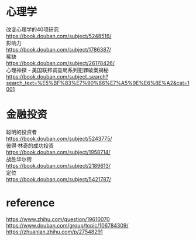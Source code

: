 
# 心理学
改变心理学的40项研究  
<https://book.douban.com/subject/5248516/>  
影响力  
<https://book.douban.com/subject/1786387/>  
稀缺  
<https://book.douban.com/subject/26178426/>  
心理神探 - 美国联邦调查局系列犯罪破案揭秘  
<https://book.douban.com/subject_search?search_text=%E5%BF%83%E7%90%86%E7%A5%9E%E6%8E%A2&cat=1001>  

# 金融投资
聪明的投资者  
<https://book.douban.com/subject/5243775/>  
彼得·林奇的成功投资  
<https://book.douban.com/subject/1958714/>  
战胜华尔街  
<https://book.douban.com/subject/2189613/>  
定位  
<https://book.douban.com/subject/5421787/>  

# reference 
<https://www.zhihu.com/question/19610070>  
<https://www.douban.com/group/topic/106784309/>  
<https://zhuanlan.zhihu.com/p/27548291>  
